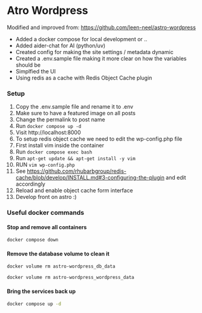 
# Atro Wordpress

Modified and improved from: https://github.com/leen-neel/astro-wordpress

- Added a docker compose for local development or .. 
- Added aider-chat for AI (python/uv)
- Created config for making the site settings / metadata dynamic
- Created a .env.sample file making it more clear on how the variables should be
- Simplfied the UI
- Using redis as a cache with Redis Object Cache plugin

### Setup
1. Copy the .env.sample file and rename it to .env
2. Make sure to have a featured image on all posts
3. Change the permalink to post name
4. Run `docker compose up -d`
5. Visit http://localhost:8000
6. To setup redis object cache we need to edit the wp-config.php file
7. First install vim inside the container
8. Run `docker compose exec bash`
9. Run `apt-get update && apt-get install -y vim`
10. RUN `vim wp-config.php`
11. See https://github.com/rhubarbgroup/redis-cache/blob/develop/INSTALL.md#3-configuring-the-plugin and edit accordingly
12. Reload and enable object cache form interface
13. Develop front on astro :)

### Useful docker commands

#### Stop and remove all containers

```bash
docker compose down
```

#### Remove the database volume to clean it

```bash
docker volume rm astro-wordpress_db_data
```
```bash
docker volume rm astro-wordpress_wordpress_data
```
#### Bring the services back up

```bash
docker compose up -d
```

